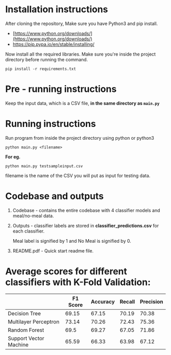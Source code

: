   

# Installation instructions

  

After cloning the repository, Make sure you have Python3 and pip install.

 

-  [https://www.python.org/downloads/](https://www.python.org/downloads/)
 - https://pip.pypa.io/en/stable/installing/

Now install all the required libraries. Make sure you're inside the project directory before running the command.

  

    pip install -r requirements.txt


  # Pre - running instructions
  Keep the input data, which is a CSV file, **in the same directory as `main.py`**
  
  # Running instructions
  
Run program from inside the project directory using python or python3

    python main.py <filename>

**For eg.**

    python main.py testsampleinput.csv

filename is the name of the CSV you will put as input for testing data.

  # Codebase and outputs


 1. Codebase - contains the entire codebase with 4 classifier models and meal/no-meal data.
 2. Outputs - classifier labels are stored in **classifier_predictions.csv** for each classifier.
 
	 Meal label is signified by 1 and No Meal is signified by 0.
 
 4. README.pdf - Quick start readme file.


# Average scores for different classifiers with K-Fold Validation:


|	|F1 Score	|Accuracy|Recall	|Precision 
|--|--|--|--|--|
|Decision Tree| 69.15 | 67.15 |70.19|70.38|
|Multilayer Perceptron| 73.14 |70.26  |72.43|75.36|
|Random Forest|69.5|69.27|67.05|71.86|
|Support Vector Machine| 65.59 |66.33|63.98|67.12|
